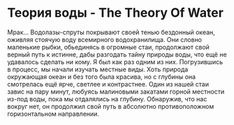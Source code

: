 # Теория воды - The Theory Of Water

Мрак... Водолазы-спруты покрывают своей тенью бездонный океан, оживляя стоячую воду всемирного водохранилища. Они словно маленькие рыбки, обьединясь в огромные стаи, продолжают свой верный путь к истинне, дабы разгодать тайну природы воды, что ещё не удавалось сделать ни кому.
Я был как раз одним из них. Погрузившись в процесс, мы начали изучать местные виды. Хоть природа окружающая океан и без того была красива, но с глубины она смотрелась ещё ярче, светлее и контрастнее. Один из нашей стаи завис на пару минут, любуясь малиновыми закатами горной местности из-под воды, пока мы отдалялись на глубину. Обнаружив, что нас вокруг нет, он продолжил свой путь в абсолютно противоположном горизонтальном направлении.
